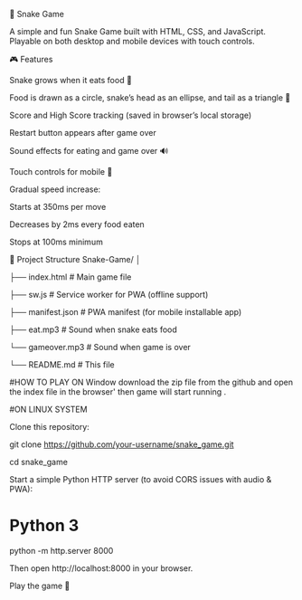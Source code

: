 🐍 Snake Game

A simple and fun Snake Game built with HTML, CSS, and JavaScript.
Playable on both desktop and mobile devices with touch controls.

🎮 Features

Snake grows when it eats food 🍎

Food is drawn as a circle, snake’s head as an ellipse, and tail as a triangle 🎨

Score and High Score tracking (saved in browser’s local storage)

Restart button appears after game over

Sound effects for eating and game over 🔊

Touch controls for mobile 📱

Gradual speed increase:

Starts at 350ms per move

Decreases by 2ms every food eaten

Stops at 100ms minimum

📂 Project Structure
Snake-Game/
│

├── index.html       # Main game file

├── sw.js            # Service worker for PWA (offline support)

├── manifest.json    # PWA manifest (for mobile installable app)


├── eat.mp3      # Sound when snake eats food

└── gameover.mp3 # Sound when game is over

└── README.md        # This file

#HOW TO PLAY 
 ON Window download the zip file from the github and open the index file in the browser'
 then game will start running . 

#ON LINUX SYSTEM 

Clone this repository:

git clone https://github.com/your-username/snake_game.git

cd snake_game


Start a simple Python HTTP server (to avoid CORS issues with audio & PWA):

# Python 3
python -m http.server 8000


Then open http://localhost:8000
 in your browser.

Play the game 🎉
